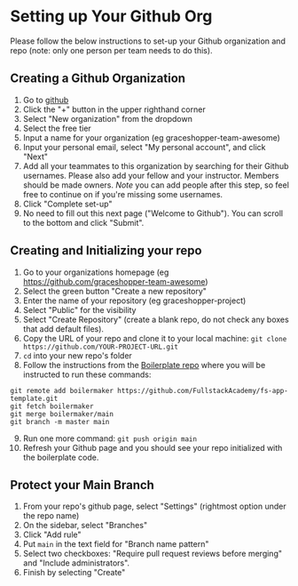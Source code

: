# Setting up Your Github Org

Please follow the below instructions to set-up your Github organization and repo (note: only one person per team needs to do this).

## Creating a Github Organization

1. Go to [github](https://github.com)
2. Click the "+" button in the upper righthand corner
3. Select "New organization" from the dropdown
4. Select the free tier
5. Input a name for your organization (eg graceshopper-team-awesome)
6. Input your personal email, select "My personal account", and click "Next"
7. Add all your teammates to this organization by searching for their Github usernames. Please also add your fellow and your instructor. Members should be made owners. *Note* you can add people after this step, so feel free to continue on if you're missing some usernames.
8. Click "Complete set-up"
9. No need to fill out this next page ("Welcome to Github"). You can scroll to the bottom and click "Submit".

## Creating and Initializing your repo

1. Go to your organizations homepage (eg https://github.com/graceshopper-team-awesome)
2. Select the green button "Create a new repository"
3. Enter the name of your repository (eg graceshopper-project)
4. Select "Public" for the visibility
5. Select "Create Repository" (create a blank repo, do not check any boxes that add default files).
6. Copy the URL of your repo and clone it to your local machine: `git clone https://github.com/YOUR-PROJECT-URL.git`
7. `cd` into your new repo's folder
8. Follow the instructions from the [Boilerplate repo](https://github.com/fullstackacademy/fs-app-template) where you will be instructed to run these commands:
  ```
  git remote add boilermaker https://github.com/FullstackAcademy/fs-app-template.git
  git fetch boilermaker
  git merge boilermaker/main
  git branch -m master main
  ```
9. Run one more command: `git push origin main`
10. Refresh your Github page and you should see your repo initialized with the boilerplate code.

## Protect your Main Branch

1. From your repo's github page, select "Settings" (rightmost option under the repo name)
2. On the sidebar, select "Branches"
3. Click "Add rule"
4. Put `main` in the text field for "Branch name pattern"
5. Select two checkboxes: "Require pull request reviews before merging" and "Include administrators".
6. Finish by selecting "Create"